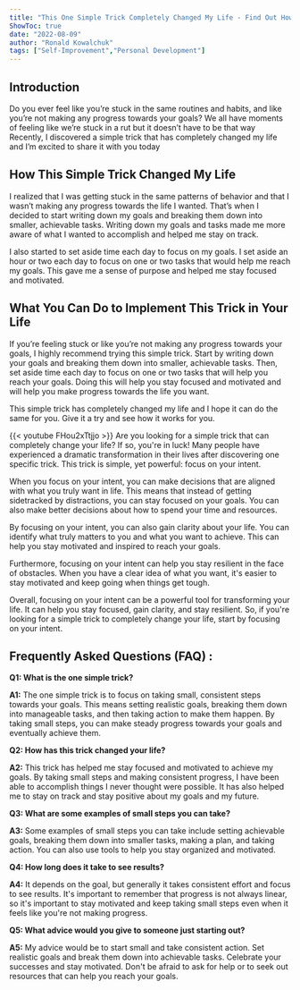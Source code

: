 ```yaml
---
title: "This One Simple Trick Completely Changed My Life - Find Out How!"
ShowToc: true 
date: "2022-08-09"
author: "Ronald Kowalchuk" 
tags: ["Self-Improvement","Personal Development"]
---
```

## Introduction

Do you ever feel like you’re stuck in the same routines and habits, and like you’re not making any progress towards your goals? We all have moments of feeling like we’re stuck in a rut but it doesn’t have to be that way Recently, I discovered a simple trick that has completely changed my life and I’m excited to share it with you today 

## How This Simple Trick Changed My Life

I realized that I was getting stuck in the same patterns of behavior and that I wasn’t making any progress towards the life I wanted. That’s when I decided to start writing down my goals and breaking them down into smaller, achievable tasks. Writing down my goals and tasks made me more aware of what I wanted to accomplish and helped me stay on track. 

I also started to set aside time each day to focus on my goals. I set aside an hour or two each day to focus on one or two tasks that would help me reach my goals. This gave me a sense of purpose and helped me stay focused and motivated. 

## What You Can Do to Implement This Trick in Your Life

If you’re feeling stuck or like you’re not making any progress towards your goals, I highly recommend trying this simple trick. Start by writing down your goals and breaking them down into smaller, achievable tasks. Then, set aside time each day to focus on one or two tasks that will help you reach your goals. Doing this will help you stay focused and motivated and will help you make progress towards the life you want. 

This simple trick has completely changed my life and I hope it can do the same for you. Give it a try and see how it works for you.

{{< youtube FHou2xTtjjo >}} 
Are you looking for a simple trick that can completely change your life? If so, you're in luck! Many people have experienced a dramatic transformation in their lives after discovering one specific trick. This trick is simple, yet powerful: focus on your intent. 

When you focus on your intent, you can make decisions that are aligned with what you truly want in life. This means that instead of getting sidetracked by distractions, you can stay focused on your goals. You can also make better decisions about how to spend your time and resources. 

By focusing on your intent, you can also gain clarity about your life. You can identify what truly matters to you and what you want to achieve. This can help you stay motivated and inspired to reach your goals. 

Furthermore, focusing on your intent can help you stay resilient in the face of obstacles. When you have a clear idea of what you want, it's easier to stay motivated and keep going when things get tough. 

Overall, focusing on your intent can be a powerful tool for transforming your life. It can help you stay focused, gain clarity, and stay resilient. So, if you're looking for a simple trick to completely change your life, start by focusing on your intent.

## Frequently Asked Questions (FAQ) :
**Q1: What is the one simple trick?**

**A1:** The one simple trick is to focus on taking small, consistent steps towards your goals. This means setting realistic goals, breaking them down into manageable tasks, and then taking action to make them happen. By taking small steps, you can make steady progress towards your goals and eventually achieve them. 

**Q2: How has this trick changed your life?**

**A2:** This trick has helped me stay focused and motivated to achieve my goals. By taking small steps and making consistent progress, I have been able to accomplish things I never thought were possible. It has also helped me to stay on track and stay positive about my goals and my future. 

**Q3: What are some examples of small steps you can take?**

**A3:** Some examples of small steps you can take include setting achievable goals, breaking them down into smaller tasks, making a plan, and taking action. You can also use tools to help you stay organized and motivated. 

**Q4: How long does it take to see results?**

**A4:** It depends on the goal, but generally it takes consistent effort and focus to see results. It's important to remember that progress is not always linear, so it's important to stay motivated and keep taking small steps even when it feels like you're not making progress. 

**Q5: What advice would you give to someone just starting out?**

**A5:** My advice would be to start small and take consistent action. Set realistic goals and break them down into achievable tasks. Celebrate your successes and stay motivated. Don't be afraid to ask for help or to seek out resources that can help you reach your goals.



